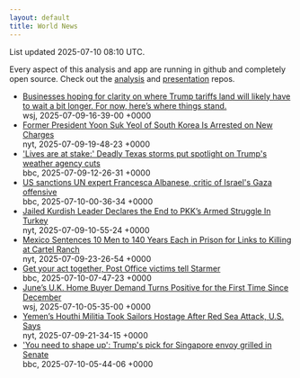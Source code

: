 ```yaml
---
layout: default
title: World News
---
```


<div markdown="0">
<div class="byline small text-muted">List updated <span class="datetime">2025-07-10 08:10 UTC</span>.</div>

<p>Every aspect of this analysis and app are running in github and completely open source. Check out the <a href="https://github.com/Castro-Media/Analysis">analysis</a> and <a href="https://github.com/Castro-Media/TopStoryReview.com">presentation</a> repos.</p>
<ul>
<li><a href='https://www.wsj.com/economy/trade/trump-tariffs-countries-goods-explained-b9878e1a'>Businesses hoping for clarity on where Trump tariffs land will likely have to wait a bit longer. For now, here&#8217;s where things stand.</a><div class='byline small text-muted'>wsj, <span class="datetime">2025-07-09-16-39-00 +0000</span></div></li>
<li><a href='https://www.nytimes.com/2025/07/09/world/asia/south-korea-arrest-yoon-suk-yeol.html'>Former President Yoon Suk Yeol of South Korea Is Arrested on New Charges</a><div class='byline small text-muted'>nyt, <span class="datetime">2025-07-09-19-48-23 +0000</span></div></li>
<li><a href='https://www.bbc.com/news/articles/cx23ye0xnnyo'>'Lives are at stake:' Deadly Texas storms put spotlight on Trump's weather agency cuts</a><div class='byline small text-muted'>bbc, <span class="datetime">2025-07-09-12-26-31 +0000</span></div></li>
<li><a href='https://www.bbc.com/news/articles/c70rllxr0kyo'>US sanctions UN expert Francesca Albanese, critic of Israel's Gaza offensive</a><div class='byline small text-muted'>bbc, <span class="datetime">2025-07-10-00-36-34 +0000</span></div></li>
<li><a href='https://www.nytimes.com/2025/07/09/world/middleeast/turkey-pkk-kurdish-leader-ocalan-armed-struggle.html'>Jailed Kurdish Leader Declares the End to PKK&#8217;s Armed Struggle In Turkey</a><div class='byline small text-muted'>nyt, <span class="datetime">2025-07-09-10-55-24 +0000</span></div></li>
<li><a href='https://www.nytimes.com/2025/07/09/world/americas/mexico-izaguirre-ranch-cartel.html'>Mexico Sentences 10 Men to 140 Years Each in Prison for Links to Killing at Cartel Ranch</a><div class='byline small text-muted'>nyt, <span class="datetime">2025-07-09-23-26-54 +0000</span></div></li>
<li><a href='https://www.bbc.com/news/articles/crk6r2615vzo'>Get your act together, Post Office victims tell Starmer</a><div class='byline small text-muted'>bbc, <span class="datetime">2025-07-10-07-47-23 +0000</span></div></li>
<li><a href='https://www.wsj.com/economy/central-banking/junes-u-k-home-buyer-demand-turns-positive-for-the-first-time-since-december-0bf9a9cd'>June&#8217;s U.K. Home Buyer Demand Turns Positive for the First Time Since December</a><div class='byline small text-muted'>wsj, <span class="datetime">2025-07-10-05-35-00 +0000</span></div></li>
<li><a href='https://www.nytimes.com/2025/07/09/world/middleeast/houthis-red-sea-hostages.html'>Yemen&#8217;s Houthi Militia Took Sailors Hostage After Red Sea Attack, U.S. Says</a><div class='byline small text-muted'>nyt, <span class="datetime">2025-07-09-21-34-15 +0000</span></div></li>
<li><a href='https://www.bbc.com/news/articles/cgrxd7d78r0o'>'You need to shape up': Trump's pick for Singapore envoy grilled in Senate</a><div class='byline small text-muted'>bbc, <span class="datetime">2025-07-10-05-44-06 +0000</span></div></li>
</ul>
</div>

